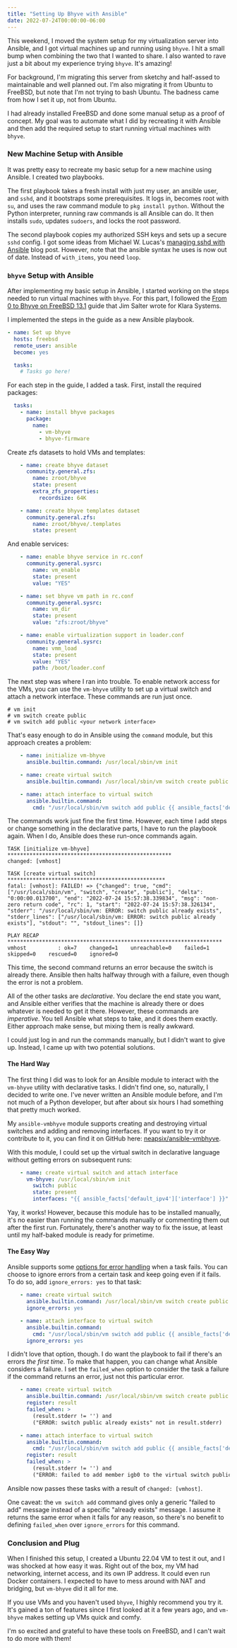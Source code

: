 ```yaml
---
title: "Setting Up Bhyve with Ansible"
date: 2022-07-24T00:00:00-06:00
---
```


This weekend, I moved the system setup for my virtualization server into Ansible, and I got virtual machines up and running using `bhyve`.
I hit a small bump when combining the two that I wanted to share.
I also wanted to rave just a bit about my experience trying `bhyve`.
It's amazing!

<!--more-->

For background, I'm migrating this server from sketchy and half-assed to maintainable and well planned out.
I'm also migrating it from Ubuntu to FreeBSD, but note that I'm not trying to bash Ubuntu.
The badness came from how I set it up, not from Ubuntu.

I had already installed FreeBSD and done some manual setup as a proof of concept.
My goal was to automate what I did by recreating it with Ansible and then add the required setup to start running virtual machines with `bhyve`.

### New Machine Setup with Ansible

It was pretty easy to recreate my basic setup for a new machine using Ansible.
I created two playbooks.

The first playbook takes a fresh install with just my user, an ansible user, and `sshd`, and it bootstraps some prerequisites.
It logs in, becomes root with `su`, and uses the raw command module to `pkg install python`. 
Without the Python interpreter, running raw commands is all Ansible can do.
It then installs `sudo`, updates `sudoers`, and locks the root password.

The second playbook copies my authorized SSH keys and sets up a secure `sshd` config.
I got some ideas from Michael W. Lucas's [managing sshd with Ansible](https://mwl.io/archives/1819) blog post.
However, note that the ansible syntax he uses is now out of date.
Instead of `with_items`, you need `loop`.

### `bhyve` Setup with Ansible

After implementing my basic setup in Ansible, I started working on the steps needed to run virtual machines with `bhyve`.
For this part, I followed the [From 0 to Bhyve on FreeBSD 13.1](https://klarasystems.com/articles/from-0-to-bhyve-on-freebsd-13-1/) guide that Jim Salter wrote for Klara Systems.

I implemented the steps in the guide as a new Ansible playbook.

```yaml
- name: Set up bhyve
  hosts: freebsd
  remote_user: ansible
  become: yes

  tasks:
    # Tasks go here!
```

For each step in the guide, I added a task. First, install the required packages:

```yaml
  tasks:
    - name: install bhyve packages
      package:
        name:
          - vm-bhyve
          - bhyve-firmware
```

Create zfs datasets to hold VMs and templates:

```yaml
    - name: create bhyve dataset
      community.general.zfs:
        name: zroot/bhyve
        state: present
        extra_zfs_properties:
          recordsize: 64K

    - name: create bhyve templates dataset
      community.general.zfs:
        name: zroot/bhyve/.templates
        state: present
```

And enable services:

```yaml
    - name: enable bhyve service in rc.conf
      community.general.sysrc:
        name: vm_enable
        state: present
        value: "YES"

    - name: set bhyve vm path in rc.conf
      community.general.sysrc:
        name: vm_dir
        state: present
        value: "zfs:zroot/bhyve"

    - name: enable virtualization support in loader.conf
      community.general.sysrc:
        name: vmm_load
        state: present
        value: "YES"
        path: /boot/loader.conf
```

The next step was where I ran into trouble.
To enable network access for the VMs, you can use the `vm-bhyve` utility to set up a virtual switch and attach a network interface.
These commands are run just once.

```console
# vm init 
# vm switch create public 
# vm switch add public <your network interface>
```

That's easy enough to do in Ansible using the `command` module, but this approach creates a problem:

```yaml
    - name: initialize vm-bhyve
      ansible.builtin.command: /usr/local/sbin/vm init

    - name: create virtual switch
      ansible.builtin.command: /usr/local/sbin/vm switch create public

    - name: attach interface to virtual switch
      ansible.builtin.command: 
        cmd: "/usr/local/sbin/vm switch add public {{ ansible_facts['default_ipv4']['interface'] }}"
```

The commands work just fine the first time.
However, each time I add steps or change something in the declarative parts, I have to run the playbook again.
When I do, Ansible does these run-once commands again.

```console
TASK [initialize vm-bhyve] ****************************************************
changed: [vmhost]

TASK [create virtual switch] **************************************************
fatal: [vmhost]: FAILED! => {"changed": true, "cmd": ["/usr/local/sbin/vm", "switch", "create", "public"], "delta": "0:00:00.013700", "end": "2022-07-24 15:57:38.339834", "msg": "non-zero return code", "rc": 1, "start": "2022-07-24 15:57:38.326134", "stderr": "/usr/local/sbin/vm: ERROR: switch public already exists", "stderr_lines": ["/usr/local/sbin/vm: ERROR: switch public already exists"], "stdout": "", "stdout_lines": []}

PLAY RECAP ********************************************************************
vmhost          : ok=7    changed=1    unreachable=0    failed=1    skipped=0    rescued=0    ignored=0
```

This time, the second command returns an error because the switch is already there.
Ansible then halts halfway through with a failure, even though the error is not a problem.

All of the other tasks are *declarative*.
You declare the end state you want, and Ansible either verifies that the machine is already there or does whatever is needed to get it there.
However, these commands are *imperative*.
You tell Ansible what steps to take, and it does them exactly.
Either approach make sense, but mixing them is really awkward.

I could just log in and run the commands manually, but I didn't want to give up.
Instead, I came up with two potential solutions.

#### The Hard Way

The first thing I did was to look for an Ansible module to interact with the `vm-bhyve` utility with declarative tasks.
I didn't find one, so, naturally, I decided to write one.
I've never written an Ansible module before, and I'm not much of a Python developer, but after about six hours I had something that pretty much worked.

My `ansible-vmbhyve` module supports creating and destroying virtual switches and adding and removing interfaces.
If you want to try it or contribute to it, you can find it on GitHub here: [neapsix/ansible-vmbhyve](https://github.com/neapsix/ansible-vmbhyve).

With this module, I could set up the virtual switch in declarative language without getting errors on subsequent runs:

```yaml
    - name: create virtual switch and attach interface
      vm-bhyve: /usr/local/sbin/vm init
        switch: public
        state: present
        interfaces: "{{ ansible_facts['default_ipv4']['interface'] }}"
```

Yay, it works!
However, because this module has to be installed manually, it's no easier than running the commands manually or commenting them out after the first run.
Fortunately, there's another way to fix the issue, at least until my half-baked module is ready for primetime.

#### The Easy Way

Ansible supports some [options for error handling](https://docs.ansible.com/ansible/latest/user_guide/playbooks_error_handling.html) when a task fails.
You can choose to ignore errors from a certain task and keep going even if it fails.
To do so, add `ignore_errors: yes` to that task:

```yaml
    - name: create virtual switch
      ansible.builtin.command: /usr/local/sbin/vm switch create public
      ignore_errors: yes

    - name: attach interface to virtual switch
      ansible.builtin.command: 
        cmd: "/usr/local/sbin/vm switch add public {{ ansible_facts['default_ipv4']['interface'] }}"
      ignore_errors: yes
```

I didn't love that option, though.
I do want the playbook to fail if there's an errors *the first time*.
To make that happen, you can change what Ansible considers a failure.
I set the `failed_when` option to consider the task a failure if the command returns an error, just not this particular error.

```yaml
    - name: create virtual switch
      ansible.builtin.command: /usr/local/sbin/vm switch create public
      register: result
      failed_when: >
        (result.stderr != '') and
        ("ERROR: switch public already exists" not in result.stderr)

    - name: attach interface to virtual switch
      ansible.builtin.command: 
        cmd: "/usr/local/sbin/vm switch add public {{ ansible_facts['default_ipv4']['interface'] }}"
      register: result
      failed_when: >
        (result.stderr != '') and
        ("ERROR: failed to add member igb0 to the virtual switch public" not in result.stderr)
```

Ansible now passes these tasks with a result of `changed: [vmhost]`.

One caveat: the `vm switch add` command gives only a generic "failed to add" message instead of a specific "already exists" message.
I assume it returns the same error when it fails for any reason, so there's no benefit to defining `failed_when` over `ignore_errors` for this command.

### Conclusion and Plug

When I finished this setup, I created a Ubuntu 22.04 VM to test it out, and I was shocked at how easy it was.
Right out of the box, my VM had networking, internet access, and its own IP address.
It could even run Docker containers.
I expected to have to mess around with NAT and bridging, but `vm-bhyve` did it all for me.

If you use VMs and you haven't used `bhyve`, I highly recommend you try it.
It's gained a ton of features since I first looked at it a few years ago, and `vm-bhyve` makes setting up VMs quick and comfy.

I'm so excited and grateful to have these tools on FreeBSD, and I can't wait to do more with them!
